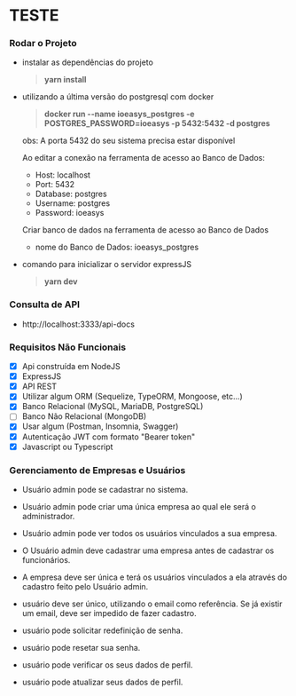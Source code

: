 # TESTE

### Rodar o Projeto

- instalar as dependências do projeto
    > **yarn install**

- utilizando a última versão do postgresql com docker
    > **docker run --name ioeasys_postgres -e POSTGRES_PASSWORD=ioeasys -p 5432:5432 -d postgres**
    
    obs: A porta 5432 do seu sistema precisa estar disponível

    Ao editar a conexão na ferramenta de acesso ao Banco de Dados:
    - Host: localhost
    - Port: 5432
    - Database: postgres
    - Username: postgres
    - Password: ioeasys

    Criar banco de dados na ferramenta de acesso ao Banco de Dados
    - nome do Banco de Dados: ioeasys_postgres


- comando para inicializar o servidor expressJS
    > **yarn dev**

### Consulta de API

- http://localhost:3333/api-docs

### Requisitos Não Funcionais

- [x] Api construída em NodeJS
- [x] ExpressJS
- [x] API REST
- [x] Utilizar algum ORM (Sequelize, TypeORM, Mongoose, etc...)
- [x] Banco Relacional (MySQL, MariaDB, PostgreSQL)
- [ ] Banco Não Relacional (MongoDB)
- [x] Usar algum (Postman, Insomnia, Swagger) 
- [x] Autenticação JWT com formato "Bearer token"
- [x] Javascript ou Typescript

### Gerenciamento de Empresas e Usuários
- Usuário admin pode se cadastrar no sistema.
- Usuário admin pode criar uma única empresa ao qual ele será o administrador.
- Usuário admin pode ver todos os usuários vinculados a sua empresa.
- O Usuário admin deve cadastrar uma empresa antes de cadastrar os funcionários.
- A empresa deve ser única e terá os usuários vinculados a ela através do cadastro feito pelo Usuário admin.

- usuário deve ser único, utilizando o email como referência. Se já existir um email, deve ser impedido de fazer cadastro.
- usuário pode solicitar redefinição de senha.
- usuário pode resetar sua senha. 
- usuário pode verificar os seus dados de perfil.
- usuário pode atualizar seus dados de perfil.

